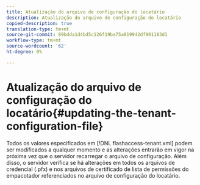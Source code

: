 ```yaml
---
title: Atualização do arquivo de configuração do locatário
description: Atualização do arquivo de configuração do locatário
copied-description: true
translation-type: tm+mt
source-git-commit: 89bdda1d4bd5c126f19ba75a819942df901183d1
workflow-type: tm+mt
source-wordcount: '62'
ht-degree: 0%

---
```



# Atualização do arquivo de configuração do locatário{#updating-the-tenant-configuration-file}

Todos os valores especificados em [!DNL flashaccess-tenant.xml] podem ser modificados a qualquer momento e as alterações entrarão em vigor na próxima vez que o servidor recarregar o arquivo de configuração. Além disso, o servidor verifica se há alterações em todos os arquivos de credencial (.pfx) e nos arquivos de certificado de lista de permissões do empacotador referenciados no arquivo de configuração do locatário.
